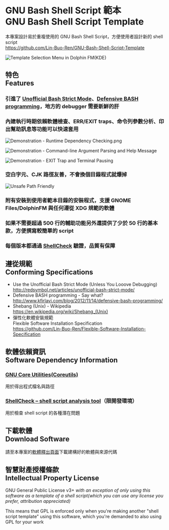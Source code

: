 # GNU Bash Shell Script 範本<br>GNU Bash Shell Script Template
本專案設計易於重複使用的 GNU Bash Shell Script，方便使用者設計新的 shell script  
<https://github.com/Lin-Buo-Ren/GNU-Bash-Shell-Script-Template>

![Template Selection Menu in Dolphin FM(KDE)](Pictures/Template%20Selection%20Menu%20in%20Dolphin%20FM%28KDE%29.png)

## 特色<br>Features
### 引進了 [Unofficial Bash Strict Mode](http://redsymbol.net/articles/unofficial-bash-strict-mode/)、[Defensive BASH programming](http://www.kfirlavi.com/blog/2012/11/14/defensive-bash-programming/)，地方的 debugger 需要新鮮的肝

### 內建執行時期依賴軟體檢查、ERR/EXIT traps、命令列參數分析、印出幫助訊息等功能可以快速套用
![Demonstration - Runtime Dependency Checking.png](Pictures/Demonstration%20-%20Runtime%20Dependency%20Checking.png)

![Demonstration - Command-line Argument Parsing and Help Message](Pictures/Demonstration%20-%20Command-line%20Argument%20Parsing%20and%20Help%20Message.png)

![Demonstration - EXIT Trap and Terminal Pausing](Pictures/Demonstration%20-%20EXIT%20Trap%20and%20Terminal%20Pausing.png)

### 空白字元、CJK 路徑友善，不會換個目錄程式就爆掉
![Unsafe Path Friendly](Pictures/Unsafe%20Path%20Friendly.png)

### 附有安裝到使用者範本目錄的安裝程式，支援 GNOME Files/DolphinFM 與任何遵從 XDG 規範的軟體

### 如果不需要超過 500 行的輔助功能另外還提供了少於 50 行的基本款，方便撰寫較簡單的 script

### 每個版本都通過 [ShellCheck](http://www.shellcheck.net/) 驗證，品質有保障

## 遵從規範<br>Conforming Specifications
* Use the Unofficial Bash Strict Mode (Unless You Looove Debugging)  
  <http://redsymbol.net/articles/unofficial-bash-strict-mode/>
* Defensive BASH programming - Say what?  
  <http://www.kfirlavi.com/blog/2012/11/14/defensive-bash-programming/>
* Shebang (Unix) - Wikipedia  
  <https://en.wikipedia.org/wiki/Shebang_(Unix)>
* 彈性化軟體安裝規範  
  Flexible Software Installation Specification  
  <https://github.com/Lin-Buo-Ren/Flexible-Software-Installation-Specification>

## 軟體依賴資訊<br>Software Dependency Information
### [GNU Core Utilities(Coreutils)](http://www.gnu.org/software/coreutils/coreutils.html)
用於得出程式檔名與路徑

### [ShellCheck – shell script analysis tool](http://www.shellcheck.net/)（限開發環境）
用於檢查 shell script 的各種潛在問題

## 下載軟體<br>Download Software
請至本專案的[軟體釋出頁面](https://github.com/Lin-Buo-Ren/GNU-Bash-Shell-Script-Template/releases)下載建構好的軟體與來源代碼

## 智慧財產授權條款<br>Intellectual Property License
GNU General Public License v3+ *with an exception of only using this software as a template of a shell script(which you can use any license you prefer, attribution appreciated)*

This means that GPL is enforced only when you're making another "shell script template" using this software, which you're demanded to also using GPL for your work

